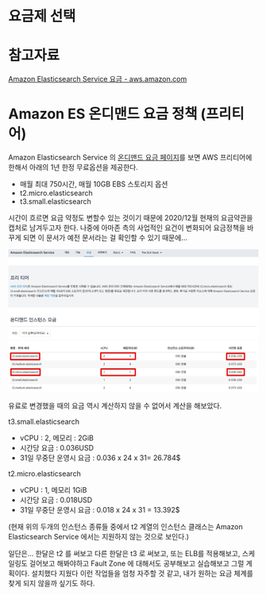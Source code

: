 # 요금제 선택

# 참고자료

[Amazon Elasticsearch Service 요금 - aws.amazon.com](https://aws.amazon.com/ko/elasticsearch-service/pricing/?nc=sn&loc=3)



# Amazon ES 온디맨드 요금 정책 (프리티어)

Amazon Elasticsearch Service 의 [온디맨드 요금 페이지](https://aws.amazon.com/ko/elasticsearch-service/pricing/?nc=sn&loc=3)를 보면 AWS 프리티어에 한해서 아래의 1년 한정 무료옵션을 제공한다.  ‌

- 매월 최대 750시간, 매월 10GB EBS 스토리지 옵션
- t2.micro.elasticsearch
- t3.small.elasticsearch

시간이 흐르면 요금 약정도 변할수 있는 것이기 때문에 2020/12월 현재의 요금약관을 캡처로 남겨두고자 한다. 나중에 아마존 측의 사업적인 요건이 변화되어 요금정책을 바꾸게 되면 이 문서가 예전 문서라는 걸 확인할 수 있기 때문에...  

![이미지](./img/1_1.png)



유료로 변경했을 때의 요금 역시 계산하지 않을 수 없어서 계산을 해보았다.  ‌

t3.small.elasticsearch  

- vCPU : 2, 메모리 : 2GiB
- 시간당 요금 : 0.036USD
- 31일 무중단 운영시 요금 : 0.036 x 24 x 31= 26.784$

  

t2.micro.elasticsearch  

- vCPU : 1, 메모리 1GiB
- 시간당 요금 : 0.018USD
- 31일 무중단 운영시 요금 : 0.018 x 24 x 31 = 13.392$



(현재 위의 두개의 인스턴스 종류들 중에서 t2 계열의 인스턴스 클래스는 Amazon Elasticsearch Service 에서는 지원하지 않는 것으로 보인다.)  

일단은... 한달은 t2 를 써보고 다른 한달은 t3 로 써보고, 또는 ELB를 적용해보고, 스케일링도 걸어보고 해봐야하고 Fault Zone 에 대해서도 공부해보고 실습해보고 그럴 계획이다. 설치했다 지웠다 이런 작업들을 엄청 자주할 것 같고, 내가 원하는 요금 체계를 찾게 되지 않을까 싶기도 하다.  

